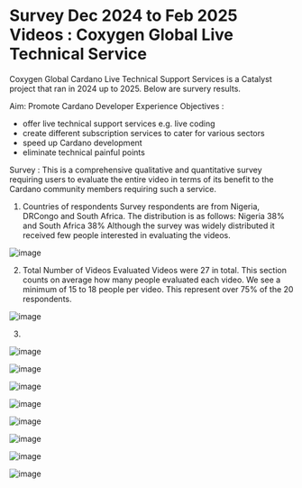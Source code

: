 # Survey Dec 2024 to Feb 2025 Videos : Coxygen Global Live Technical Service

Coxygen Global Cardano Live Technical Support Services is a Catalyst project that ran in 2024 up to 2025. Below are survery results.

Aim: Promote Cardano Developer Experience
Objectives : 
- offer live technical support services e.g. live coding
- create different subscription services to cater for various sectors
- speed up Cardano development
- eliminate technical painful points

Survey : This is a comprehensive qualitative and quantitative survey requiring users to evaluate the entire video in terms of its benefit to the 
Cardano community members requiring such a service.

1. Countries of respondents
   Survey respondents are from Nigeria, DRCongo and South Africa. The distribution is as follows: Nigeria 38% and South Africa 38%
   Although the survey was widely distributed it received few people interested in evaluating the videos.
   
![image](https://github.com/user-attachments/assets/7e0ea8f1-1293-4e9b-9cdd-950e6a48b0c9)

2. Total Number of Videos Evaluated
   Videos were 27 in total. This section counts on average how many people evaluated each video. We see a minimum of 15 to 18 people per video.
   This represent over 75% of the 20 respondents.   

![image](https://github.com/user-attachments/assets/ced5880a-a98e-4ca0-aea0-b461702f5228)

3. 

![image](https://github.com/user-attachments/assets/7dd5f1d1-9080-4b80-ae30-29cd70ab9500)

![image](https://github.com/user-attachments/assets/04f47609-9995-43b8-819d-b32b89344a89)

![image](https://github.com/user-attachments/assets/5f5012af-31ad-4af0-978f-cec5151e0acf)

![image](https://github.com/user-attachments/assets/c943f6d3-b521-466e-abc5-9d4c7426e117)

![image](https://github.com/user-attachments/assets/81fd7854-6b34-4b7a-9bcb-9407e4a06e23)

![image](https://github.com/user-attachments/assets/65e1c89f-4b98-4b9f-a727-c6d57d3319e3)

![image](https://github.com/user-attachments/assets/290442cb-834a-4758-a8d6-72a385c395c4)

![image](https://github.com/user-attachments/assets/69338f2a-e14d-4254-96ae-7165bffca267)


















